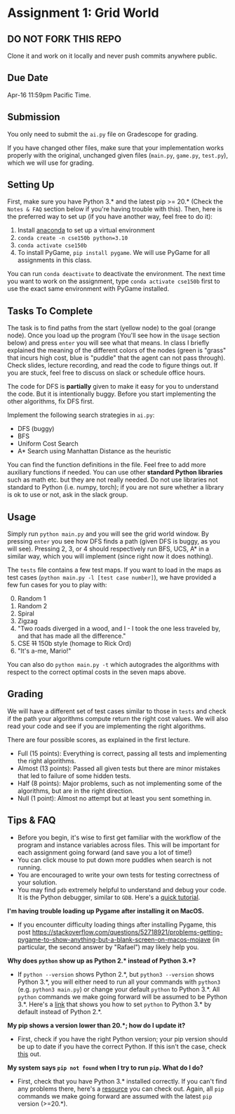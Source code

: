 # Assignment 1: Grid World

DO NOT FORK THIS REPO
-----
Clone it and work on it locally and never push commits anywhere public.


Due Date
-----
Apr-16 11:59pm Pacific Time.


Submission
----
You only need to submit the `ai.py` file on Gradescope for grading.

If you have changed other files, make sure that your implementation works properly with the original, unchanged given files (`main.py`, `game.py`, `test.py`), which we will use for grading.


Setting Up
----
First, make sure you have Python 3.\* and the latest pip >= 20.\* (Check the `Notes & FAQ` section below if you're having trouble with this). Then, here is the preferred way to set up (if you have another way, feel free to do it):

1. Install [anaconda](https://docs.anaconda.com/anaconda/install/) to set up a virtual environment
2. `conda create -n cse150b python=3.10`
3. `conda activate cse150b`
4. To install PyGame, `pip install pygame`. We will use PyGame for all assignments in this class.

You can run `conda deactivate` to deactivate the environment. The next time you want to work on the assignment, type `conda activate cse150b` first to use the exact same environment with PyGame installed.

Tasks To Complete
----
The task is to find paths from the start (yellow node) to the goal (orange node). Once you load up the program (You'll see how in the `Usage` section below) and press `enter` you will see what that means. In class I briefly explained the meaning of the different colors of the nodes (green is "grass" that incurs high cost, blue is "puddle" that the agent can not pass through). Check slides, lecture recording, and read the code to figure things out. If you are stuck, feel free to discuss on slack or schedule office hours.

The code for DFS is **partially** given to make it easy for you to understand the code. But it is intentionally buggy. Before you start implementing the other algorithms, fix DFS first.

Implement the following search strategies in `ai.py`:

- DFS (buggy)
- BFS
- Uniform Cost Search
- A\* Search using Manhattan Distance as the heuristic

You can find the function definitions in the file. Feel free to add more auxiliary functions if needed. You can use other **standard Python libraries** such as math etc. but they are not really needed. Do not use libraries not standard to Python (i.e. numpy, torch); if you are not sure whether a library is ok to use or not, ask in the slack group.

Usage
----
Simply run `python main.py` and you will see the grid world window. By pressing `enter` you see how DFS finds a path (given DFS is buggy, as you will see). Pressing 2, 3, or 4 should respectively run BFS, UCS, A\* in a similar way, which you will implement (since right now it does nothing).

The `tests` file contains a few test maps. If you want to load in the maps as test cases (`python main.py -l [test case number]`), we have provided a few fun cases for you to play with:

0. Random 1
1. Random 2
2. Spiral
3. Zigzag
4. "Two roads diverged in a wood, and I - I took the one less traveled by, and that has made all the difference."
5. CSE ~~11~~ 150b style (homage to Rick Ord)
6. "It's a-me, Mario!"

You can also do `python main.py -t` which autogrades the algorithms with respect to the correct optimal costs in the seven maps above.


Grading
-----
We will have a different set of test cases similar to those in `tests` and check if the path your algorithms compute return the right cost values. We will also read your code and see if you are implementing the right algorithms.

There are four possible scores, as explained in the first lecture.

- Full (15 points): Everything is correct, passing all tests and implementing the right algorithms.
- Almost (13 points): Passed all given tests but there are minor mistakes that led to failure of some hidden tests.
- Half (8 points): Major problems, such as not implementing some of the algorithms, but are in the right direction.
- Null (1 point): Almost no attempt but at least you sent something in.

Tips & FAQ
------
- Before you begin, it's wise to first get familiar with the workflow of the program and instance variables across files. This will be important for each assignment going forward (and save you a lot of time!)
- You can click mouse to put down more puddles when search is not running.
- You are encouraged to write your own tests for testing correctness of your solution.
- You may find `pdb` extremely helpful to understand and debug your code. It is the Python debugger, similar to `GDB`. Here's a [quick tutorial](https://www.youtube.com/watch?v=VQjCx3P89yk&ab_channel=TutorialEdge).

**I'm having trouble loading up Pygame after installing it on MacOS.**
- If you encounter difficulty loading things after installing Pygame, this post https://stackoverflow.com/questions/52718921/problems-getting-pygame-to-show-anything-but-a-blank-screen-on-macos-mojave (in particular, the second answer by "Rafael") may likely help you.

**Why does `python` show up as Python 2.\* instead of Python 3.\*?**
- If `python --version` shows Python 2.\*, but `python3 --version` shows Python 3.\*, you will either need to run all your commands with `python3` (e.g. `python3 main.py`) or change your default `python` to Python 3.\*. All `python` commands we make going forward will be assumed to be Python 3.\*. Here's a [link](https://askubuntu.com/questions/320996/how-to-make-python-program-command-execute-python-3) that shows you how to set `python` to Python 3.\* by default instead of Python 2.\*.

**My pip shows a version lower than 20.\*; how do I update it?**
- First, check if you have the right Python version; your pip version should be up to date if you have the correct Python. If this isn't the case, check [this](https://pip.pypa.io/en/stable/installation/#upgrading-pip) out.

**My system says `pip not found` when I try to run `pip`. What do I do?**
- First, check that you have Python 3.\* installed correctly. If you can't find any problems there, here's a [resource](https://pip.pypa.io/en/stable/installing/) you can check out. Again, all `pip` commands we make going forward are assumed with the latest `pip` version (>=20.\*).
